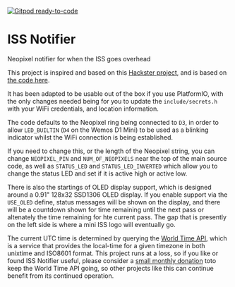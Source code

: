 [![Gitpod ready-to-code](https://img.shields.io/badge/Gitpod-ready--to--code-blue?logo=gitpod)](https://gitpod.io/#https://github.com/pfeerick/ISS-Notifier)

# ISS Notifier
Neopixel notifier for when the ISS goes overhead

This project is inspired and based on this [Hackster project](https://www.hackster.io/pollux-labs/these-cubes-notify-you-when-the-iss-is-overhead-6bfaf8), and is based on [the code here](https://gist.github.com/polluxlabs/1ba7824175c5e011565bd61af2fd1c6b).

It has been adapted to be usable out of the box if you use PlatformIO, with the only changes needed being for you to update the `include/secrets.h` with your WiFi credentials, and location information.

The code defaults to the Neopixel ring being connected to `D3`, in order to allow `LED_BUILTIN` (`D4` on the Wemos D1 Mini) to be used as a blinking indicator whilst the WiFi connection is being established.

If you need to change this, or the length of the Neopixel string, you can change `NEOPIXEL_PIN` and `NUM_OF_NEOPIXELS` near the top of the main source code, as well as `STATUS_LED` and `STATUS_LED_INVERTED` which allow you to change the status LED and set if it is active high or active low.

There is also the startings of OLED display support, which is designed around a 0.91" 128x32 SSD1306 OLED display. If you enable support via the `USE_OLED` define, status messages will be shown on the display, and there will be a countdown shown for time remaining until the next pass or altenately the time remaining for hte current pass. The gap that is presently on the left side is where a mini ISS logo will eventually go.

The current UTC time is determined by querying the [World Time API](http://worldtimeapi.org), which is a service that provides the local-time for a given timezone in both unixtime and  ISO8601 format. This project runs at a loss, so if you like or found ISS Notifier useful, please consider a [small monthly donation](https://liberapay.com/WorldTimeAPI) toto keep the World Time API going, so other projects like this can continue benefit from its continued operation.
